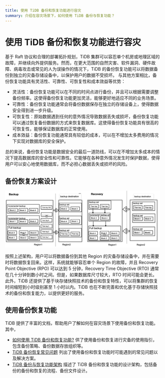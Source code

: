 ```yaml
---
title: 使用 TiDB 备份和恢复功能进行容灾
summary: 介绍在容灾场景下，如何使用 TiDB 备份与恢复功能？
---
```


# 使用 TiDB 备份和恢复功能进行容灾

基于 Raft 协议和合理的部署拓扑规划，TiDB 集群可以容忍单个机房或地理区域的故障，并继续向外提供服务。然而，在更大范围的自然灾害、软件漏洞、硬件故障、病毒攻击或常见的人为误操作的情况下，TiDB 的备份恢复功能可以将数据备份到独立的灾备存储设备中，以保护用户的数据不受损坏。 与其他方案相比，备份恢复功能具有灵活性、可靠性、可恢复性和成本效益等优势：

- 灵活性：备份恢复功能可以在不同的时间点进行备份，并且可以根据需要调整备份频率。这使得备份恢复功能更加灵活，能够更好地适应不同的业务场景。
- 可靠性：备份恢复功能通常会将备份数据保存在独立的存储设备上，使得数据安全得到进一步升级。
- 可恢复性：原始数据遇到任何的意外情况导致数据丢失或损坏，备份恢复功能可以通过恢复备份数据的方式来恢复数据库。这使得备份恢复功能具有很高的可恢复性，能够保证数据库的正常使用。
- 成本效益：备份恢复功能通常具有较低的成本，可以在不增加太多费用的情况下实现对数据库的安全保护。

总的来说，备份恢复功能是数据安全的最后一道防线，可以在不增加太多成本的情况下提高数据库的安全性和可靠性。它能够在各种意外情况发生时保护数据，使得用户可以安心地使用数据库，而不必担心数据丢失或损坏的风险。

## 备份恢复方案设计

![BR log backup and PITR architecture](/media/dr/dr-backup-and-restore.png)

按照上述架构，用户可以将数据备份到其他 Region 的灾备存储设备中，并在需要时将数据恢复回来。这样，系统就能够容忍单个 Region 的故障，并且 Recovery Point Objective (RPO) 可以达到 5 分钟，Recovery Time Objective (RTO) 通常在几十分钟到数小时之间。但是，如果数据库尺寸较大，RTO 时间可能会更长。此外，TiDB 还提供了基于块存储快照技术的备份和恢复特性，可以将集群的恢复时间缩短到小时级别甚至 1 小时以内。TiDB 也在不断完善和优化基于存储快照技术的备份和恢复能力，以提供更好的服务。

## 使用备份恢复功能

TiDB 提供了丰富的文档，帮助用户了解如何在容灾场景下使用备份和恢复功能。其中，

- [如何使用 TiDB 备份和恢复功能?](/br/br-use-overview.md) 供了使用备份和恢复进行灾备的使用指引，包含备份策略、备份数据存放组织等。
- [TiDB 备份恢复常见问题](/faq/backup-and-restore-faq.md) 列出了使用备份和恢复功能时可能遇到的常见问题以及解决方案。
- [TiDB 备份与恢复功能架构](/br/backup-and-restore-design.md) 描述了 TiDB 备份和恢复功能的设计架构，包括备份的备份和恢复的流程、备份文件设计。
